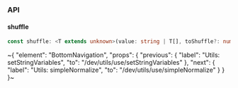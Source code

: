 

### API

#### shuffle

```ts
const shuffle: <T extends unknown>(value: string | T[], toShuffle?: number) => string | T[];
```


~{
  "element": "BottomNavigation",
  "props": {
    "previous": {
      "label": "Utils: setStringVariables",
      "to": "/dev/utils/use/setStringVariables"
    },
    "next": {
      "label": "Utils: simpleNormalize",
      "to": "/dev/utils/use/simpleNormalize"
    }
  }
}~